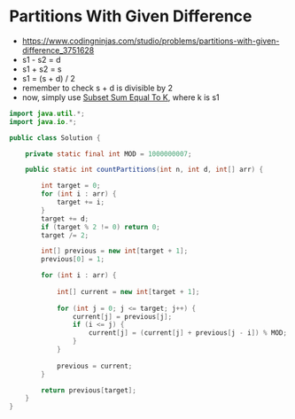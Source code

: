 # Partitions With Given Difference

- https://www.codingninjas.com/studio/problems/partitions-with-given-difference_3751628
- s1 - s2 = d
- s1 + s2 = s
- s1 = (s + d) / 2
- remember to check s + d is divisible by 2
- now, simply use [Subset Sum Equal To K](./Subset%20Sum%20Equal%20To%20K.md), where k is s1

```java
import java.util.*;
import java.io.*;

public class Solution {

	private static final int MOD = 1000000007;

	public static int countPartitions(int n, int d, int[] arr) {

		int target = 0;
		for (int i : arr) {
			target += i;
		}
		target += d;
		if (target % 2 != 0) return 0;
		target /= 2;

		int[] previous = new int[target + 1];
		previous[0] = 1;

		for (int i : arr) {
			
			int[] current = new int[target + 1];
			
			for (int j = 0; j <= target; j++) {
				current[j] = previous[j];
				if (i <= j) {
					current[j] = (current[j] + previous[j - i]) % MOD;
				}
			}
			
			previous = current;
 		}

		return previous[target];
	}
}
```
